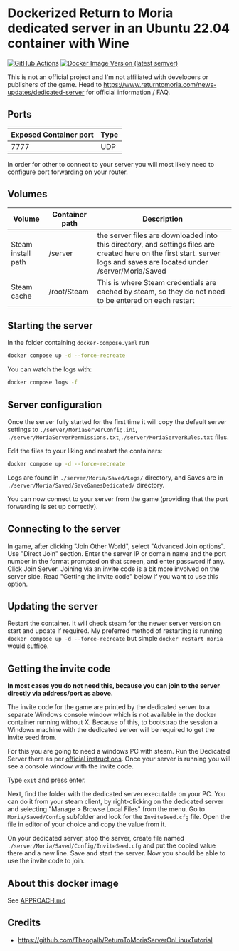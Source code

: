 # Dockerized Return to Moria dedicated server in an Ubuntu 22.04 container with Wine

[![GitHub Actions](https://github.com/AndrewSav/moria-docker/actions/workflows/main.yml/badge.svg)](https://github.com/AndrewSav/moria-docker/actions)
[![Docker Image Version (latest semver)](https://img.shields.io/docker/v/andrewsav/moria?sort=semver)](https://hub.docker.com/r/andrewsav/moria/tags)

This is not an official project and I'm not affiliated with developers or publishers of the game. Head to https://www.returntomoria.com/news-updates/dedicated-server for official information / FAQ.

## Ports


| Exposed Container port | Type |
| ------------------------ | ------ |
| 7777                | UDP  |

In order for other to connect to your server you will most likely need to configure port forwarding on your router.

## Volumes


| Volume             | Container path              | Description                             |
| -------------------- | ----------------------------- | ----------------------------------------- |
| Steam install path | /server   | the server files are downloaded into this directory, and settings files are created here on the first start. server logs and saves are located under /server/Moria/Saved |
| Steam cache | /root/Steam | This is where Steam credentials are cached by steam, so they do not need to be entered on each restart |

## Starting the server

In the folder containing `docker-compose.yaml` run

```bash
docker compose up -d --force-recreate
```

You can watch the logs with:

```bash
docker compose logs -f
```

## Server configuration

Once the server fully started for the first time it will copy the default server settings to `./server/MoriaServerConfig.ini`, `./server/MoriaServerPermissions.txt`,`./server/MoriaServerRules.txt` files.

Edit the files to your liking and restart the containers:

```bash
docker compose up -d --force-recreate
```

Logs are found in `./server/Moria/Saved/Logs/` directory, and Saves are in ` ./server/Moria/Saved/SaveGamesDedicated/` directory.

You can now connect to your server from the game (providing that the port forwarding is set up correctly).

## Connecting to the server

In game, after clicking "Join Other World", select "Advanced Join options". Use "Direct Join" section. Enter the server IP or domain name and the port number in the format prompted on that screen, and enter password if any. Click Join Server. Joining via an invite code is a bit more involved on the server side. Read "Getting the invite code" below if you want to use this option.

## Updating the server

Restart the container. It will check steam for the newer server version on start and update if required. My preferred method of restarting is running `docker compose up -d --force-recreate` but simple `docker restart moria` would suffice. 

## Getting the invite code

**In most cases you do not need this, because you can join to the server directly via address/port as above.**

The invite code for the game are printed by the dedicated server to a separate Windows console window which is not available in the docker container running without X. Because of this, to bootstrap the session a Windows machine with the dedicated server will be required to get the invite seed from.

For this you are going to need a windows PC with steam. Run the Dedicated Server there as per [official instructions](https://www.returntomoria.com/news-updates/dedicated-server). Once your server is running you will see a console window with the invite code.

Type `exit` and press enter.

Next, find the folder with the dedicated server executable on your PC. You can do it from your steam client, by right-clicking on the dedicated server and selecting "Manage > Browse Local Files" from the menu. Go to `Moria/Saved/Config` subfolder and look for the `InviteSeed.cfg` file. Open the file in editor of your choice and copy the value from it.

On your dedicated server, stop the server, create file named `./server/Moria/Saved/Config/InviteSeed.cfg` and put the copied value there and a new line. Save and start the server. Now you should be able to use the invite code to join.

## About this docker image

See [APPROACH.md](APPROACH.md)

## Credits

- https://github.com/Theogalh/ReturnToMoriaServerOnLinuxTutorial
